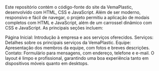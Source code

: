 Este repositório contém o código-fonte do site da VemaPlastic, desenvolvido com HTML, CSS e JavaScript. Além de ser moderno, responsivo e fácil de navegar, o projeto permitiu a aplicação de modais completos com HTML e JavaScript, além de um carrossel dinâmico com CSS e JavaScript. As principais seções incluem:

Página Inicial: Introdução à empresa e aos serviços oferecidos.
Serviços: Detalhes sobre os principais serviços da VemaPlastic.
Equipe: Apresentação dos membros da equipe, com fotos e breves descrições.
Contato: Formulário para mensagens, com endereço, telefone e e-mail.
O layout é limpo e profissional, garantindo uma boa experiência tanto em dispositivos móveis quanto em desktops.
